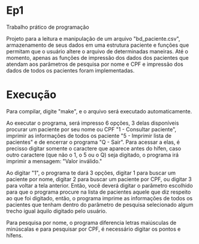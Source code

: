 # Ep1
Trabalho prático de programação

Projeto para a leitura e manipulação de um arquivo "bd_paciente.csv", armazenamento de seus dados em uma estrutura paciente e funções que permitam que o usuário altere o arquivo de determinadas maneiras. Até o momento, apenas as funções de impressão dos dados dos pacientes que atendam aos parâmetros de pesquisa por nome e CPF e impressão dos dados de todos os pacientes foram implementadas.

# Execução

Para compilar, digite "make", e o arquivo será executado automaticamente.

Ao executar o programa, será impresso 6 opções, 3 delas disponíveis procurar um paciente por seu nome ou CPF "1 - Consultar paciente", imprimir as informações de todos os paciente "5 - Imprimir lista de pacientes" e de encerrar o programa "Q - Sair". Para acessar a elas, é precisso digitar somente o caractere que aparece antes do hífen, caso outro caractere (que não o 1, o 5 ou o Q) seja digitado, o programa irá imprimir a mensagem:
"Valor inválido."

Ao digitar "1", o programa te dará 3 opções, digitar 1 para buscar um paciente por nome, digitar 2 para buscar um paciente por CPF, ou digitar 3 para voltar a tela anterior. Então, você deverá digitar o parâmetro escolhido para que o programa procure na lista de pacientes aquele que diz respeito ao que foi digitado, então, o programa imprime as informações de todos os pacientes que tenham dentro do parâmetro de pesquisa selecionado algum trecho igual àquilo digitado pelo usuário. 

Para pesquisa por nome, o programa diferencia letras maiúsculas de minúscalas e para pesquisar por CPF, é necessário digitar os pontos e hífens.

